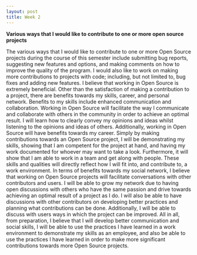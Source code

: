 ```yaml
---
layout: post
title: Week 2
---
```


**Various ways that I would like to contribute to one or more open source projects**

The various ways that I would like to contribute to one or more Open Source projects during the course of this semester include submitting bug reports, suggesting new features and options, and making comments on how to improve the quality of the program. I would also like to work on making more contributions to projects with code; including, but not limited to, bug fixes and adding new features. I believe that working in Open Source is extremely beneficial. Other than the satisfaction of making a contribution to a project, there are benefits towards my skills, career, and personal network. Benefits to my skills include enhanced communication and collaboration. Working in Open Source will facilitate the way I communicate and collaborate with others in the community in order to achieve an optimal result. I will learn how to clearly convey my opinions and ideas whilst listening to the opinions and ideas of others. Additionally, working in Open Source will have benefits towards my career. Simply by making contributions towards an Open Source project, I will be demonstrating my skills, showing that I am competent for the project at hand, and having my work documented for whoever may want to take a look. Furthermore, it will show that I am able to work in a team and get along with people. These skills and qualities will directly reflect how I will fit into, and contribute to, a work environment. In terms of benefits towards my social network, I believe that working on Open Source projects will facilitate conversations with other contributors and users. I will be able to grow my network due to having open discussions with others who have the same passion and drive towards achieving an optimal result of a project as I do. I will also be able to have discussions with other contributors on developing better practices and planning what contributions can be done. Additionally, I will be able to discuss with users ways in which the project can be improved. All in all, from preparation, I believe that I will develop better communication and social skills, I will be able to use the practices I have learned in a work environment to demonstrate my skills as an employee, and also be able to use the practices I have learned in order to make more significant contributions towards more Open Source projects.
